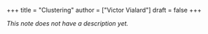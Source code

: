+++
title = "Clustering"
author = ["Victor Vialard"]
draft = false
+++

_This note does not have a description yet._

